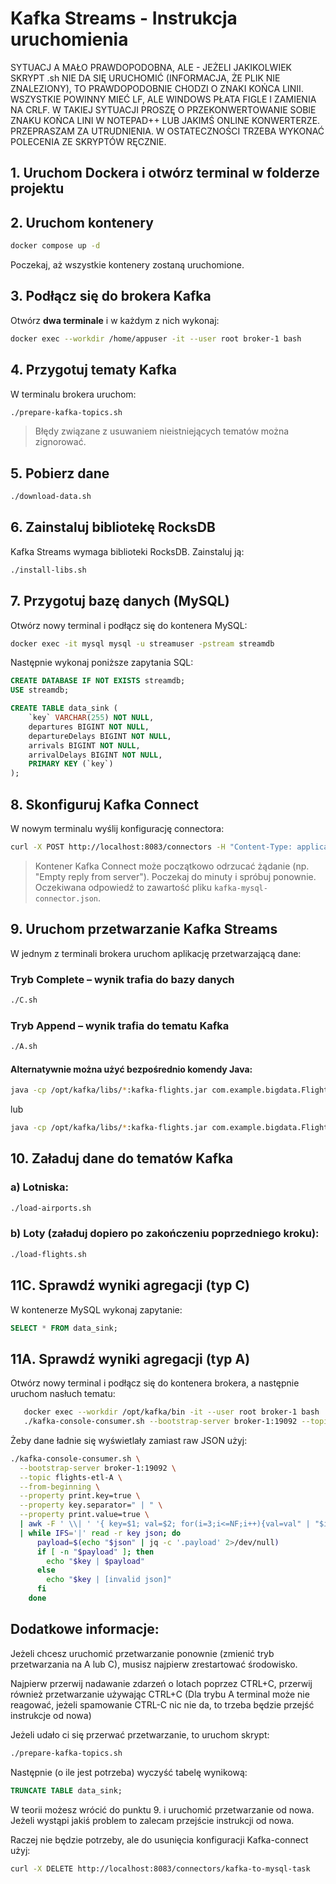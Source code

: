 # Kafka Streams - Instrukcja uruchomienia

SYTUACJ A MAŁO PRAWDOPODOBNA, ALE - JEŻELI JAKIKOLWIEK SKRYPT .sh NIE DA SIĘ URUCHOMIĆ (INFORMACJA, ŻE PLIK NIE ZNALEZIONY), TO PRAWDOPODOBNIE CHODZI O ZNAKI KOŃCA LINII. WSZYSTKIE POWINNY MIEĆ LF, ALE WINDOWS PŁATA FIGLE I ZAMIENIA NA CRLF. W TAKIEJ SYTUACJI PROSZĘ O PRZEKONWERTOWANIE SOBIE ZNAKU KOŃCA LINI W NOTEPAD++ LUB JAKIMŚ ONLINE KONWERTERZE. PRZEPRASZAM ZA UTRUDNIENIA. W OSTATECZNOŚCI TRZEBA WYKONAĆ POLECENIA ZE SKRYPTÓW RĘCZNIE.

## 1. Uruchom Dockera i otwórz terminal w folderze projektu

## 2. Uruchom kontenery

```bash
docker compose up -d
```

Poczekaj, aż wszystkie kontenery zostaną uruchomione.

## 3. Podłącz się do brokera Kafka

Otwórz **dwa terminale** i w każdym z nich wykonaj:

```bash
docker exec --workdir /home/appuser -it --user root broker-1 bash
```

## 4. Przygotuj tematy Kafka

W terminalu brokera uruchom:

```bash
./prepare-kafka-topics.sh
```

>  Błędy związane z usuwaniem nieistniejących tematów można zignorować.

## 5. Pobierz dane

```bash
./download-data.sh
```

## 6. Zainstaluj bibliotekę RocksDB

Kafka Streams wymaga biblioteki RocksDB. Zainstaluj ją:

```bash
./install-libs.sh
```

## 7. Przygotuj bazę danych (MySQL)

Otwórz nowy terminal i podłącz się do kontenera MySQL:

```bash
docker exec -it mysql mysql -u streamuser -pstream streamdb
```

Następnie wykonaj poniższe zapytania SQL:

```sql
CREATE DATABASE IF NOT EXISTS streamdb;
USE streamdb;

CREATE TABLE data_sink (
    `key` VARCHAR(255) NOT NULL,
    departures BIGINT NOT NULL,
    departureDelays BIGINT NOT NULL,
    arrivals BIGINT NOT NULL,
    arrivalDelays BIGINT NOT NULL,
    PRIMARY KEY (`key`)
);
```

## 8. Skonfiguruj Kafka Connect

W nowym terminalu wyślij konfigurację connectora:

```bash
curl -X POST http://localhost:8083/connectors -H "Content-Type: application/json" --data @kafka-mysql-connector.json
```

> Kontener Kafka Connect może początkowo odrzucać żądanie (np. "Empty reply from server"). Poczekaj do minuty i spróbuj ponownie.  
> Oczekiwana odpowiedź to zawartość pliku `kafka-mysql-connector.json`.

## 9. Uruchom przetwarzanie Kafka Streams

W jednym z terminali brokera uruchom aplikację przetwarzającą dane:

### Tryb **Complete** – wynik trafia do bazy danych

```bash
./C.sh
```

### Tryb **Append** – wynik trafia do tematu Kafka

```bash
./A.sh
```

#### Alternatywnie można użyć bezpośrednio komendy Java:

```bash
java -cp /opt/kafka/libs/*:kafka-flights.jar com.example.bigdata.FlightAggregatorApp broker-1:19092 A
```

lub

```bash
java -cp /opt/kafka/libs/*:kafka-flights.jar com.example.bigdata.FlightAggregatorApp broker-1:19092 C
```

## 10. Załaduj dane do tematów Kafka

### a) Lotniska:

```bash
./load-airports.sh
```

### b) Loty (załaduj dopiero po zakończeniu poprzedniego kroku):

```bash
./load-flights.sh
```

## 11C. Sprawdź wyniki agregacji (typ C)

W kontenerze MySQL wykonaj zapytanie:

```sql
SELECT * FROM data_sink;
```

## 11A. Sprawdź wyniki agregacji (typ A)
Otwórz nowy terminal i podłącz się do kontenera brokera, a następnie uruchom nasłuch tematu:
```bash
   docker exec --workdir /opt/kafka/bin -it --user root broker-1 bash
   ./kafka-console-consumer.sh --bootstrap-server broker-1:19092 --topic flights-etl-A --from-beginning
```
Żeby dane ładnie się wyświetlały zamiast raw JSON użyj:
```bash
./kafka-console-consumer.sh \
  --bootstrap-server broker-1:19092 \
  --topic flights-etl-A \
  --from-beginning \
  --property print.key=true \
  --property key.separator=" | " \
  --property print.value=true \
  | awk -F ' \\| ' '{ key=$1; val=$2; for(i=3;i<=NF;i++){val=val" | "$i} print key "|" val }' \
  | while IFS='|' read -r key json; do
      payload=$(echo "$json" | jq -c '.payload' 2>/dev/null)
      if [ -n "$payload" ]; then
        echo "$key | $payload"
      else
        echo "$key | [invalid json]"
      fi
    done

```

## Dodatkowe informacje:
Jeżeli chcesz uruchomić przetwarzanie ponownie (zmienić tryb przetwarzania na A lub C), musisz najpierw zrestartować środowisko.

Najpierw przerwij nadawanie zdarzeń o lotach poprzez CTRL+C, przerwij również przetwarzanie używając CTRL+C (Dla trybu A terminal może nie reagować, jeżeli spamowanie CTRL-C nic nie da, to trzeba będzie przejść instrukcje od nowa) 

Jeżeli udało ci się przerwać przetwarzanie, to uruchom skrypt:
```bash
./prepare-kafka-topics.sh
```

Następnie (o ile jest potrzeba) wyczyść tabelę wynikową:
```sql
TRUNCATE TABLE data_sink;
```

W teorii możesz wrócić do punktu 9. i uruchomić przetwarzanie od nowa. Jeżeli wystąpi jakiś problem to zalecam przejście instrukcji od nowa.

Raczej nie będzie potrzeby, ale do usunięcia konfiguracji Kafka-connect użyj: 
```bash
curl -X DELETE http://localhost:8083/connectors/kafka-to-mysql-task
```

